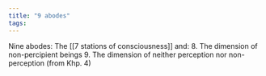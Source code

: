 ```yaml
---
title: "9 abodes"
tags: 
---
```



Nine abodes: The [[7 stations of consciousness]] and:
8. The dimension of non-percipient beings 
9. The dimension of neither perception nor non-perception (from Khp. 4)



